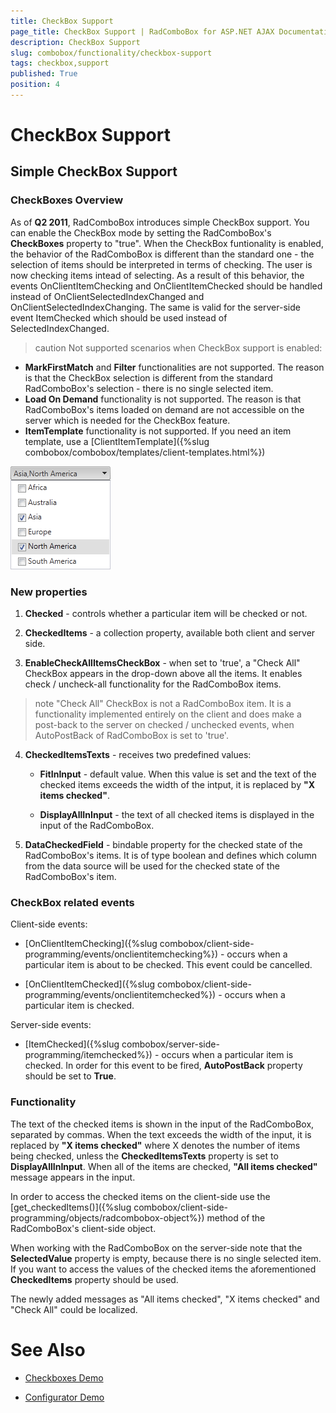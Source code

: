 ```yaml
---
title: CheckBox Support
page_title: CheckBox Support | RadComboBox for ASP.NET AJAX Documentation
description: CheckBox Support
slug: combobox/functionality/checkbox-support
tags: checkbox,support
published: True
position: 4
---
```


# CheckBox Support



## Simple CheckBox Support

### CheckBoxes Overview

As of **Q2 2011**, RadComboBox introduces simple CheckBox support. You can enable the CheckBox mode by setting the RadComboBox's **CheckBoxes** property to "true". When the CheckBox funtionality is enabled, the behavior of the RadComboBox is different than the standard one - the selection of items should be interpreted in terms of checking. The user is now checking items intead of selecting. As a result of this behavior, the events OnClientItemChecking and OnClientItemChecked should be handled instead of OnClientSelectedIndexChanged and OnClientSelectedIndexChanging. The same is valid for the server-side event ItemChecked which should be used instead of SelectedIndexChanged.

>caution Not supported scenarios when CheckBox support is enabled:
>
*  **MarkFirstMatch** and **Filter** functionalities are not supported. The reason is that the CheckBox selection is different from the standard RadComboBox's selection - there is no single selected item.
*  **Load On Demand** functionality is not supported. The reason is that RadComboBox's items loaded on demand are not accessible on the server which is needed for the CheckBox feature.
*  **ItemTemplate** functionality is not supported. If you need an item template, use a [ClientItemTemplate]({%slug combobox/combobox/templates/client-templates.html%})
>

![RadCombobox CheckBoxes](images/combobox_checkboxes.png)

### New properties

1. **Checked** - controls whether a particular item will be checked or not.

2. **CheckedItems** - a collection property, available both client and server side.

3. **EnableCheckAllItemsCheckBox** - when set to 'true', a "Check All" CheckBox appears in the drop-down above all the items. It enables check / uncheck-all functionality for the RadComboBox items.

>note "Check All" CheckBox is not a RadComboBox item. It is a functionality implemented entirely on the client and does make a post-back to the server on checked / unchecked events, when AutoPostBack of RadComboBox is set to 'true'.
>


4. **CheckedItemsTexts** - receives two predefined values:

	* **FitInInput** - default value. When this value is set and the text of the checked items exceeds the width of the intput, it is replaced by **"X items checked"**.

	* **DisplayAllInInput** - the text of all checked items is displayed in the input of the RadComboBox.

5. **DataCheckedField** - bindable property for the checked state of the RadComboBox's items. It is of type boolean and defines which column from the data source will be used for the checked state of the RadComboBox's item.

### CheckBox related events

Client-side events:

* [OnClientItemChecking]({%slug combobox/client-side-programming/events/onclientitemchecking%}) - occurs when a particular item is about to be checked. This event could be cancelled.

* [OnClientItemChecked]({%slug combobox/client-side-programming/events/onclientitemchecked%}) - occurs when a particular item is checked.

Server-side events:

* [ItemChecked]({%slug combobox/server-side-programming/itemchecked%}) - occurs when a particular item is checked. In order for this event to be fired, **AutoPostBack** property should be set to **True**.

### Functionality

The text of the checked items is shown in the input of the RadComboBox, separated by commas. When the text exceeds the width of the input, it is replaced by **"X items checked"** where X denotes the number of items being checked, unless the **CheckedItemsTexts** property is set to **DisplayAllInInput**. When all of the items are checked, **"All items checked"** message appears in the input.

In order to access the checked items on the client-side use the [get_checkedItems()]({%slug combobox/client-side-programming/objects/radcombobox-object%}) method of the RadComboBox's client-side object.

When working with the RadComboBox on the server-side note that the **SelectedValue** property is empty, because there is no single selected item. If you want to access the values of the checked items the aforementioned **CheckedItems** property should be used.

The newly added messages as "All items checked", "X items checked" and "Check All" could be localized.

# See Also

 * [Checkboxes Demo](http://demos.telerik.com/aspnet-ajax/combobox/examples/functionality/checkboxes/defaultcs.aspx)

 * [Configurator Demo](http://demos.telerik.com/aspnet-ajax/combobox/examples/configurator/defaultcs.aspx)
